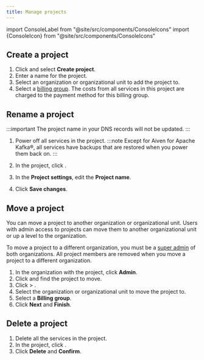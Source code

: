 ```yaml
---
title: Manage projects
---
```


import ConsoleLabel from "@site/src/components/ConsoleIcons"
import {ConsoleIcon} from "@site/src/components/ConsoleIcons"

## Create a project

1.  Click <ConsoleLabel name="Projects"/> and select **Create project**.
2.  Enter a name for the project.
3.  Select an organization or organizational unit to add the project to.
4.  Select a [billing group](/docs/platform/concepts/billing-groups-overview).
    The costs from all services in this project are charged to the
    payment method for this billing group.

## Rename a project

:::important
The project name in your DNS records will not be updated.
:::

1. Power off all services in the project.
   :::note
    Except for Aiven for Apache Kafka®, all services have backups that
    are restored when you power them back on.
   :::

1. In the project, click <ConsoleLabel name="projectsettings"/>.
1. In the **Project settings**, edit the **Project name**.
1. Click **Save changes**.

## Move a project

You can move a project to another organization or organizational unit.
Users with admin access to projects can move them to another
organizational unit or up a level to the organization.

To move a project to a different organization, you must be a
[super admin](/docs/platform/howto/make-super-admin) of both organizations.
All project members are removed when you
move a project to a different organization.

1.  In the organization with the project, click **Admin**.
1.  Click <ConsoleLabel name="Projects"/> and find the project to move.
1.  Click <ConsoleIcon name="more"/> > <ConsoleLabel name="Move project"/>.
1.  Select the organization or organizational unit to move the project to.
1.  Select a **Billing group**.
1.  Click **Next** and **Finish**.

## Delete a project

1. Delete all the services in the project.
1. In the project, click <ConsoleLabel name="projectsettings"/>.
1. Click **Delete** and **Confirm**.
